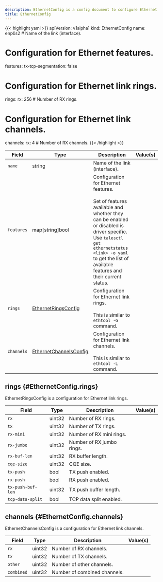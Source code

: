 ```yaml
---
description: EthernetConfig is a config document to configure Ethernet interfaces.
title: EthernetConfig
---
```


<!-- markdownlint-disable -->









{{< highlight yaml >}}
apiVersion: v1alpha1
kind: EthernetConfig
name: enp0s2 # Name of the link (interface).
# Configuration for Ethernet features.
features:
    tx-tcp-segmentation: false
# Configuration for Ethernet link rings.
rings:
    rx: 256 # Number of RX rings.
# Configuration for Ethernet link channels.
channels:
    rx: 4 # Number of RX channels.
{{< /highlight >}}


| Field | Type | Description | Value(s) |
|-------|------|-------------|----------|
|`name` |string |Name of the link (interface).  | |
|`features` |map[string]bool |Configuration for Ethernet features.<br><br>Set of features available and whether they can be enabled or disabled is driver specific.<br>Use `talosctl get ethernetstatus <link> -o yaml` to get the list of available features and<br>their current status.  | |
|`rings` |<a href="#EthernetConfig.rings">EthernetRingsConfig</a> |Configuration for Ethernet link rings.<br><br>This is similar to `ethtool -G` command.  | |
|`channels` |<a href="#EthernetConfig.channels">EthernetChannelsConfig</a> |Configuration for Ethernet link channels.<br><br>This is similar to `ethtool -L` command.  | |




## rings {#EthernetConfig.rings}

EthernetRingsConfig is a configuration for Ethernet link rings.




| Field | Type | Description | Value(s) |
|-------|------|-------------|----------|
|`rx` |uint32 |Number of RX rings.  | |
|`tx` |uint32 |Number of TX rings.  | |
|`rx-mini` |uint32 |Number of RX mini rings.  | |
|`rx-jumbo` |uint32 |Number of RX jumbo rings.  | |
|`rx-buf-len` |uint32 |RX buffer length.  | |
|`cqe-size` |uint32 |CQE size.  | |
|`tx-push` |bool |TX push enabled.  | |
|`rx-push` |bool |RX push enabled.  | |
|`tx-push-buf-len` |uint32 |TX push buffer length.  | |
|`tcp-data-split` |bool |TCP data split enabled.  | |






## channels {#EthernetConfig.channels}

EthernetChannelsConfig is a configuration for Ethernet link channels.




| Field | Type | Description | Value(s) |
|-------|------|-------------|----------|
|`rx` |uint32 |Number of RX channels.  | |
|`tx` |uint32 |Number of TX channels.  | |
|`other` |uint32 |Number of other channels.  | |
|`combined` |uint32 |Number of combined channels.  | |








